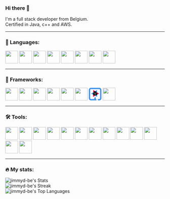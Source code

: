 ### Hi there 👋

I'm a full stack developer from Belgium.  
Certified in Java, c++ and AWS.

_________________

<!--
**jimmyd-be/jimmyd-be** is a ✨ _special_ ✨ repository because its `README.md` (this file) appears on your GitHub profile.

Here are some ideas to get you started:

- 🔭 I’m currently working on ...
- 🌱 I’m currently learning ...
- 👯 I’m looking to collaborate on ...
- 🤔 I’m looking for help with ...
- 💬 Ask me about ...
- 📫 How to reach me: ...
- 😄 Pronouns: ...
- ⚡ Fun fact: ...
-->

### 🔡 Languages:
<div>
<img src="https://cdn.jsdelivr.net/gh/devicons/devicon/icons/cplusplus/cplusplus-original.svg"  width="40" height="40"/>
<img src="https://cdn.jsdelivr.net/gh/devicons/devicon/icons/css3/css3-original.svg"  width="40" height="40"/>
<img src="https://cdn.jsdelivr.net/gh/devicons/devicon/icons/html5/html5-original.svg"  width="40" height="40"/>
<img src="https://cdn.jsdelivr.net/gh/devicons/devicon/icons/java/java-original.svg"  width="40" height="40"/>
<img src="https://cdn.jsdelivr.net/gh/devicons/devicon/icons/javascript/javascript-original.svg"  width="40" height="40"/>
<img src="https://cdn.jsdelivr.net/gh/devicons/devicon/icons/python/python-original.svg"  width="40" height="40"/>
  <img src="https://cdn.jsdelivr.net/gh/devicons/devicon/icons/c/c-original.svg"  width="40" height="40"/>
  <img src="https://cdn.jsdelivr.net/gh/devicons/devicon/icons/python/python-original.svg"  width="40" height="40"/>

</div>

_________________

### 🧰 Frameworks:
<div>
<img src="https://cdn.jsdelivr.net/gh/devicons/devicon/icons/angularjs/angularjs-original.svg"  width="40" height="40"/>
<img src="https://cdn.jsdelivr.net/gh/devicons/devicon/icons/arduino/arduino-original-wordmark.svg"  width="40" height="40"/>
<img src="https://cdn.jsdelivr.net/gh/devicons/devicon/icons/nextjs/nextjs-original.svg"  width="40" height="40"/>
<img src="https://cdn.jsdelivr.net/gh/devicons/devicon/icons/qt/qt-original.svg"  width="40" height="40"/>
<img src="https://cdn.jsdelivr.net/gh/devicons/devicon/icons/react/react-original.svg"  width="40" height="40"/>
<img src="https://cdn.jsdelivr.net/gh/devicons/devicon/icons/spring/spring-original.svg"  width="40" height="40"/>
<img src="https://github.com/jimmyd-be/jimmyd-be/blob/master/quarkus-icon.svg"  width="40" height="40"/>
<img src="https://cdn.jsdelivr.net/gh/devicons/devicon/icons/terraform/terraform-original.svg"  width="40" height="40"/>
</div>

_________________

### :hammer_and_wrench: Tools:
<div>
<img src="https://cdn.jsdelivr.net/gh/devicons/devicon/icons/docker/docker-original.svg"  width="40" height="40"/>
<img src="https://cdn.jsdelivr.net/gh/devicons/devicon/icons/gradle/gradle-plain.svg"  width="40" height="40"/>
<img src="https://cdn.jsdelivr.net/gh/devicons/devicon/icons/jenkins/jenkins-original.svg"  width="40" height="40"/>
<img src="https://cdn.jsdelivr.net/gh/devicons/devicon/icons/jira/jira-original.svg"  width="40" height="40"/>
<img src="https://cdn.jsdelivr.net/gh/devicons/devicon/icons/linux/linux-original.svg"  width="40" height="40"/>
<img src="https://cdn.jsdelivr.net/gh/devicons/devicon/icons/mysql/mysql-original.svg"  width="40" height="40"/>
<img src="https://cdn.jsdelivr.net/gh/devicons/devicon/icons/npm/npm-original-wordmark.svg"  width="40" height="40"/>
<img src="https://cdn.jsdelivr.net/gh/devicons/devicon/icons/oracle/oracle-original.svg"  width="40" height="40"/>
<img src="https://cdn.jsdelivr.net/gh/devicons/devicon/icons/podman/podman-original.svg"  width="40" height="40"/>
<img src="https://cdn.jsdelivr.net/gh/devicons/devicon/icons/postgresql/postgresql-original.svg"  width="40" height="40"/>
<img src="https://cdn.jsdelivr.net/gh/devicons/devicon/icons/intellij/intellij-original.svg"  width="40" height="40"/>
<img src="https://cdn.jsdelivr.net/gh/devicons/devicon/icons/vscode/vscode-original.svg"  width="40" height="40"/>
<img src="https://github.com/jimmyd-be/jimmyd-be/blob/master/aws-icon.svg"  width="40" height="40"/>
</div>

_________________

### :fire: My stats:

![jimmyd-be's Stats](https://github-readme-stats.vercel.app/api?username=jimmyd-be&theme=vue-dark&show_icons=true&hide_border=true&count_private=true)  
![jimmyd-be's Streak](https://github-readme-streak-stats.herokuapp.com/?user=jimmyd-be&theme=vue-dark&hide_border=true)  
![jimmyd-be's Top Languages](https://github-readme-stats.vercel.app/api/top-langs/?username=jimmyd-be&theme=vue-dark&show_icons=true&hide_border=true&layout=compact)  

